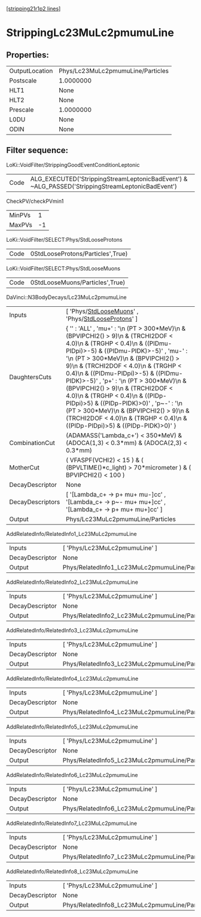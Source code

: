 [[stripping21r1p2 lines]](./stripping21r1p2-index)

# StrippingLc23MuLc2pmumuLine

## Properties:

|                |                                   |
|----------------|-----------------------------------|
| OutputLocation | Phys/Lc23MuLc2pmumuLine/Particles |
| Postscale      | 1.0000000                         |
| HLT1           | None                              |
| HLT2           | None                              |
| Prescale       | 1.0000000                         |
| L0DU           | None                              |
| ODIN           | None                              |

## Filter sequence:

LoKi::VoidFilter/StrippingGoodEventConditionLeptonic

|      |                                                                                                  |
|------|--------------------------------------------------------------------------------------------------|
| Code | ALG_EXECUTED('StrippingStreamLeptonicBadEvent') & ~ALG_PASSED('StrippingStreamLeptonicBadEvent') |

CheckPV/checkPVmin1

|        |     |
|--------|-----|
| MinPVs | 1   |
| MaxPVs | -1  |

LoKi::VoidFilter/SELECT:Phys/StdLooseProtons

|      |                                   |
|------|-----------------------------------|
| Code | 0StdLooseProtons/Particles',True) |

LoKi::VoidFilter/SELECT:Phys/StdLooseMuons

|      |                                 |
|------|---------------------------------|
| Code | 0StdLooseMuons/Particles',True) |

DaVinci::N3BodyDecays/Lc23MuLc2pmumuLine

|                  |                                                                                                                                                                                                                                                                                                                                                                                                                                                                                                                                                                                               |
|------------------|-----------------------------------------------------------------------------------------------------------------------------------------------------------------------------------------------------------------------------------------------------------------------------------------------------------------------------------------------------------------------------------------------------------------------------------------------------------------------------------------------------------------------------------------------------------------------------------------------|
| Inputs           | [ 'Phys/[StdLooseMuons](./stripping21r1p2-commonparticles-stdloosemuons)' , 'Phys/[StdLooseProtons](./stripping21r1p2-commonparticles-stdlooseprotons)' ]                                                                                                                                                                                                                                                                                                                                                                                                                                   |
| DaughtersCuts    | { '' : 'ALL' , 'mu+' : '\n (PT \> 300\*MeV)\n & (BPVIPCHI2() \> 9)\n & (TRCHI2DOF \< 4.0)\n & (TRGHP \< 0.4)\n & ((PIDmu-PIDpi)\>-5) & ((PIDmu-PIDK)\>-5)' , 'mu-' : '\n (PT \> 300\*MeV)\n & (BPVIPCHI2() \> 9)\n & (TRCHI2DOF \< 4.0)\n & (TRGHP \< 0.4)\n & ((PIDmu-PIDpi)\>-5) & ((PIDmu-PIDK)\>-5)' , 'p+' : '\n (PT \> 300\*MeV)\n & (BPVIPCHI2() \> 9)\n & (TRCHI2DOF \< 4.0)\n & (TRGHP \< 0.4)\n & ((PIDp-PIDpi)\>5) & ((PIDp-PIDK)\>0)' , 'p~-' : '\n (PT \> 300\*MeV)\n & (BPVIPCHI2() \> 9)\n & (TRCHI2DOF \< 4.0)\n & (TRGHP \< 0.4)\n & ((PIDp-PIDpi)\>5) & ((PIDp-PIDK)\>0)' } |
| CombinationCut   | (ADAMASS('Lambda_c+') \< 350\*MeV) & (ADOCA(1,3) \< 0.3\*mm) & (ADOCA(2,3) \< 0.3\*mm)                                                                                                                                                                                                                                                                                                                                                                                                                                                                                                        |
| MotherCut        | ( VFASPF(VCHI2) \< 15 ) & ( (BPVLTIME()\*c_light) \> 70\*micrometer ) & ( BPVIPCHI2() \< 100 )                                                                                                                                                                                                                                                                                                                                                                                                                                                                                                |
| DecayDescriptor  | None                                                                                                                                                                                                                                                                                                                                                                                                                                                                                                                                                                                          |
| DecayDescriptors | [ '[Lambda_c+ -\> p+ mu+ mu-]cc' , '[Lambda_c+ -\> p~- mu+ mu+]cc' , '[Lambda_c+ -\> p+ mu+ mu+]cc' ]                                                                                                                                                                                                                                                                                                                                                                                                                                                                                 |
| Output           | Phys/Lc23MuLc2pmumuLine/Particles                                                                                                                                                                                                                                                                                                                                                                                                                                                                                                                                                             |

AddRelatedInfo/RelatedInfo1_Lc23MuLc2pmumuLine

|                 |                                                |
|-----------------|------------------------------------------------|
| Inputs          | [ 'Phys/Lc23MuLc2pmumuLine' ]                |
| DecayDescriptor | None                                           |
| Output          | Phys/RelatedInfo1_Lc23MuLc2pmumuLine/Particles |

AddRelatedInfo/RelatedInfo2_Lc23MuLc2pmumuLine

|                 |                                                |
|-----------------|------------------------------------------------|
| Inputs          | [ 'Phys/Lc23MuLc2pmumuLine' ]                |
| DecayDescriptor | None                                           |
| Output          | Phys/RelatedInfo2_Lc23MuLc2pmumuLine/Particles |

AddRelatedInfo/RelatedInfo3_Lc23MuLc2pmumuLine

|                 |                                                |
|-----------------|------------------------------------------------|
| Inputs          | [ 'Phys/Lc23MuLc2pmumuLine' ]                |
| DecayDescriptor | None                                           |
| Output          | Phys/RelatedInfo3_Lc23MuLc2pmumuLine/Particles |

AddRelatedInfo/RelatedInfo4_Lc23MuLc2pmumuLine

|                 |                                                |
|-----------------|------------------------------------------------|
| Inputs          | [ 'Phys/Lc23MuLc2pmumuLine' ]                |
| DecayDescriptor | None                                           |
| Output          | Phys/RelatedInfo4_Lc23MuLc2pmumuLine/Particles |

AddRelatedInfo/RelatedInfo5_Lc23MuLc2pmumuLine

|                 |                                                |
|-----------------|------------------------------------------------|
| Inputs          | [ 'Phys/Lc23MuLc2pmumuLine' ]                |
| DecayDescriptor | None                                           |
| Output          | Phys/RelatedInfo5_Lc23MuLc2pmumuLine/Particles |

AddRelatedInfo/RelatedInfo6_Lc23MuLc2pmumuLine

|                 |                                                |
|-----------------|------------------------------------------------|
| Inputs          | [ 'Phys/Lc23MuLc2pmumuLine' ]                |
| DecayDescriptor | None                                           |
| Output          | Phys/RelatedInfo6_Lc23MuLc2pmumuLine/Particles |

AddRelatedInfo/RelatedInfo7_Lc23MuLc2pmumuLine

|                 |                                                |
|-----------------|------------------------------------------------|
| Inputs          | [ 'Phys/Lc23MuLc2pmumuLine' ]                |
| DecayDescriptor | None                                           |
| Output          | Phys/RelatedInfo7_Lc23MuLc2pmumuLine/Particles |

AddRelatedInfo/RelatedInfo8_Lc23MuLc2pmumuLine

|                 |                                                |
|-----------------|------------------------------------------------|
| Inputs          | [ 'Phys/Lc23MuLc2pmumuLine' ]                |
| DecayDescriptor | None                                           |
| Output          | Phys/RelatedInfo8_Lc23MuLc2pmumuLine/Particles |
